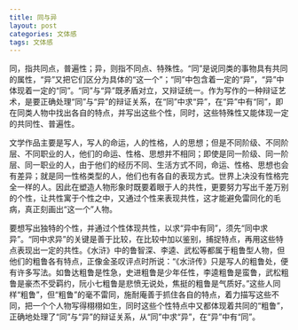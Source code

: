 ```yaml
---
title: 同与异
layout: post
categories: 文体感
tags: 文体感
---
```


同，指共同点，普遍性；异，则指不同点、特殊性。“同”是说同类的事物具有共同的属性，“异”又把它们区分为具体的“这一个”；“同”中包含着一定的“异”，“异”中体现着一定的“同”。“同”与“异”既矛盾对立，又辩证统一。作为写作的一种辩证艺术，是要正确处理“同”与“异”的辩证关系，在“同”中求“异”，在“异”中有“同”，即在同类人物中找出各自的特点，并写出这些个性，同时，这些特殊性又能体现一定的共同性、普遍性。

文学作品主要是写人，写人的命运，人的性格，人的思想；但是不同阶级、不同阶层、不同职业的人，他们的命运、性格、思想并不相同；即使是同一阶级、同一阶层、同一职业的人，由于他们的经历不同、生活方式不同，命运、性格、思想也会有差异；就是同一性格类型的人，他们也有各自的表现方式。世界上决没有性格完全一样的人。因此在塑造人物形象时既要着眼于人的共性，更要努力写出千差万别的个性，让共性寓于个性之中，又通过个性来表现共性，这才能避免雷同化的毛病，真正刻画出“这一个”人物。

要想写出独特的个性，并通过个性体现共性，以求“异中有同”，须先“同中求异”。“同中求异”的关键是善于比较，在比较中加以鉴别，捕捉特点，再用这些特点表现出一定的共性。《水浒》中的鲁智深、李逵、武松等都属于粗鲁型人物，但他们的粗鲁各有特点，正像金圣叹评点时所说：“《水浒传》只是写人的粗鲁处，便有许多写法。如鲁达粗鲁是性急，史进粗鲁是少年任性，李逵粗鲁是蛮鲁，武松粗鲁是豪杰不受羁约，阮小七粗鲁是悲愤无说处，焦挺的粗鲁是气质好。”这些人同样“粗鲁”，但“粗鲁”的毫不雷同，施耐庵善于抓住各自的特点，着力描写这些不同，把一个个人物写得栩栩如生，同时这些个性特点中又都体现着共同的“粗鲁”，正确地处理了“同”与“异”的辩证关系，从“同”中求“异”，在“异”中有“同”。 